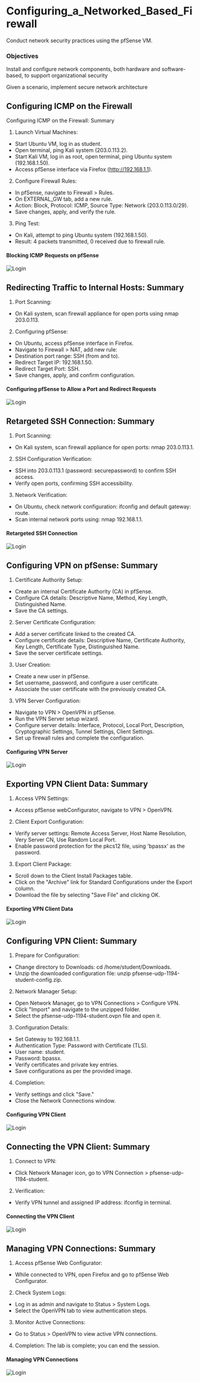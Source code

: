 # Configuring_a_Networked_Based_Firewall

Conduct network security practices using the pfSense VM.

### Objectives

Install and configure network components, both hardware and software-based,
to support organizational security

Given a scenario, implement secure network architecture

## Configuring ICMP on the Firewall

Configuring ICMP on the Firewall: Summary

1. Launch Virtual Machines:
- Start Ubuntu VM, log in as student.
- Open terminal, ping Kali system (203.0.113.2).
 - Start Kali VM, log in as root, open terminal, ping Ubuntu system (192.168.1.50).
- Access pfSense interface via Firefox (http://192.168.1.1).
2. Configure Firewall Rules:
- In pfSense, navigate to Firewall > Rules.
- On EXTERNAL_GW tab, add a new rule.
- Action: Block, Protocol: ICMP, Source Type: Network (203.0.113.0/29).
- Save changes, apply, and verify the rule.
3. Ping Test:
- On Kali, attempt to ping Ubuntu system (192.168.1.50).
- Result: 4 packets transmitted, 0 received due to firewall rule.

#### Blocking ICMP Requests on pfSense
![Login](https://github.com/nleyja/Configuring_a_NetBased_Firewall/blob/main/Lab%2011%20-%20Configuring%20a%20Network-Bsed%20Firewall1_NL.jpg?raw=true)

## Redirecting Traffic to Internal Hosts: Summary

1. Port Scanning:
- On Kali system, scan firewall appliance for open ports using nmap 203.0.113.
2. Configuring pfSense:
- On Ubuntu, access pfSense interface in Firefox.
- Navigate to Firewall > NAT, add new rule:
- Destination port range: SSH (from and to).
- Redirect Target IP: 192.168.1.50.
- Redirect Target Port: SSH.
- Save changes, apply, and confirm configuration.

#### Configuring pfSense to Allow a Port and Redirect Requests

![Login](https://github.com/nleyja/Configuring_a_NetBased_Firewall/blob/main/Lab%2011%20-%20Configuring%20a%20Network-Bsed%20Firewall2_NL.jpg?raw=true)


## Retargeted SSH Connection: Summary

1. Port Scanning:
- On Kali system, scan firewall appliance for open ports: nmap 203.0.113.1.
2. SSH Configuration Verification:
- SSH into 203.0.113.1 (password: securepassword) to confirm SSH access.
- Verify open ports, confirming SSH accessibility.
3. Network Verification:
- On Ubuntu, check network configuration: ifconfig and default gateway: route.
- Scan internal network ports using: nmap 192.168.1.1.


#### Retargeted SSH Connection
![Login](https://github.com/nleyja/Configuring_a_NetBased_Firewall/blob/main/Lab%2011%20-%20Configuring%20a%20Network-Bsed%20Firewall3_NL.jpg?raw=true)


## Configuring VPN on pfSense: Summary

1. Certificate Authority Setup:
- Create an internal Certificate Authority (CA) in pfSense.
- Configure CA details: Descriptive Name, Method, Key Length, Distinguished Name.
- Save the CA settings.
2. Server Certificate Configuration:
- Add a server certificate linked to the created CA.
- Configure certificate details: Descriptive Name, Certificate Authority, Key Length, Certificate Type, Distinguished Name.
- Save the server certificate settings.
3. User Creation:
- Create a new user in pfSense.
- Set username, password, and configure a user certificate.
- Associate the user certificate with the previously created CA.
3. VPN Server Configuration:
- Navigate to VPN > OpenVPN in pfSense.
- Run the VPN Server setup wizard.
- Configure server details: Interface, Protocol, Local Port, Description, Cryptographic Settings, Tunnel Settings, Client Settings.
- Set up firewall rules and complete the configuration.

#### Configuring VPN Server

![Login](https://github.com/nleyja/Configuring_a_NetBased_Firewall/blob/main/Lab%2011%20-%20Configuring%20a%20Network-Bsed%20Firewall4_NL.jpg?raw=true)


## Exporting VPN Client Data: Summary

1. Access VPN Settings:
- Access pfSense webConfigurator, navigate to VPN > OpenVPN.
2. Client Export Configuration:
- Verify server settings: Remote Access Server, Host Name Resolution, Very Server CN, Use Random Local Port.
- Enable password protection for the pkcs12 file, using 'bpassx' as the password.
3. Export Client Package:
- Scroll down to the Client Install Packages table.
- Click on the "Archive" link for Standard Configurations under the Export column.
- Download the file by selecting "Save File" and clicking OK.

#### Exporting VPN Client Data

![Login](https://github.com/nleyja/Configuring_a_NetBased_Firewall/blob/main/Lab%2011%20-%20Configuring%20a%20Network-Bsed%20Firewall5_NL.jpg?raw=true)

## Configuring VPN Client: Summary

1. Prepare for Configuration:
- Change directory to Downloads: cd /home/student/Downloads.
- Unzip the downloaded configuration file: unzip pfsense-udp-1194-student-config.zip.
2. Network Manager Setup:
- Open Network Manager, go to VPN Connections > Configure VPN.
- Click "Import" and navigate to the unzipped folder.
- Select the pfsense-udp-1194-student.ovpn file and open it.
3. Configuration Details:
- Set Gateway to 192.168.1.1.
- Authentication Type: Password with Certificate (TLS).
- User name: student.
- Password: bpassx.
- Verify certificates and private key entries.
- Save configurations as per the provided image.
4. Completion:
- Verify settings and click "Save."
- Close the Network Connections window.

#### Configuring VPN Client

![Login](https://github.com/nleyja/Configuring_a_NetBased_Firewall/blob/main/Lab%2011%20-%20Configuring%20a%20Network-Bsed%20Firewall6_NL.jpg?raw=true)

## Connecting the VPN Client: Summary

1. Connect to VPN:
- Click Network Manager icon, go to VPN Connection > pfsense-udp-1194-student.
2. Verification:
- Verify VPN tunnel and assigned IP address: ifconfig in terminal.

#### Connecting the VPN Client
![Login](https://github.com/nleyja/Configuring_a_NetBased_Firewall/blob/main/Lab%2011%20-%20Configuring%20a%20Network-Bsed%20Firewall8_NL.jpg?raw=true)


## Managing VPN Connections: Summary

1. Access pfSense Web Configurator:
- While connected to VPN, open Firefox and go to pfSense Web Configurator.
2. Check System Logs:
- Log in as admin and navigate to Status > System Logs.
- Select the OpenVPN tab to view authentication steps.
3. Monitor Active Connections:
- Go to Status > OpenVPN to view active VPN connections.
4. Completion:
The lab is complete; you can end the session.

#### Managing VPN Connections

![Login](https://github.com/nleyja/Configuring_a_NetBased_Firewall/blob/main/Lab%2011%20-%20Configuring%20a%20Network-Bsed%20Firewall9_NL.jpg?raw=true)
